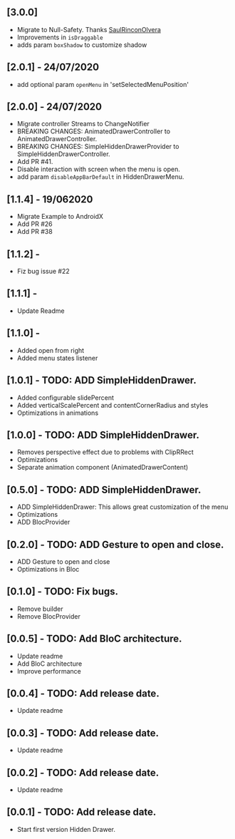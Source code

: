 ## [3.0.0]

* Migrate to Null-Safety. Thanks [SaulRinconOlvera](https://github.com/SaulRinconOlvera)
* Improvements in `isDraggable`
* adds param `boxShadow` to customize shadow

## [2.0.1] - 24/07/2020

* add optional param `openMenu` in 'setSelectedMenuPosition'

## [2.0.0] - 24/07/2020

* Migrate controller Streams to ChangeNotifier
* BREAKING CHANGES: AnimatedDrawerController to AnimatedDrawerController.
* BREAKING CHANGES: SimpleHiddenDrawerProvider to SimpleHiddenDrawerController.
* Add PR #41.
* Disable interaction with screen when the menu is open.
* add param `disableAppBarDefault` in HiddenDrawerMenu.

## [1.1.4] - 19/062020

* Migrate Example to AndroidX
* Add PR #26
* Add PR #38

## [1.1.2] -

* Fiz bug issue #22

## [1.1.1] -

* Update Readme

## [1.1.0] - 

* Added open from right
* Added menu states listener

## [1.0.1] - TODO: ADD SimpleHiddenDrawer.

* Added configurable slidePercent
* Added verticalScalePercent and contentCornerRadius and styles
* Optimizations in animations

## [1.0.0] - TODO: ADD SimpleHiddenDrawer.

* Removes perspective effect due to problems with ClipRRect
* Optimizations
* Separate animation component (AnimatedDrawerContent)

## [0.5.0] - TODO: ADD SimpleHiddenDrawer.

* ADD SimpleHiddenDrawer: This allows great customization of the menu
* Optimizations
* ADD BlocProvider

## [0.2.0] - TODO: ADD Gesture to open and close.

* ADD Gesture to open and close
* Optimizations in Bloc

## [0.1.0] - TODO: Fix bugs.

* Remove builder
* Remove BlocProvider

## [0.0.5] - TODO: Add BloC architecture.

* Update readme
* Add BloC architecture
* Improve performance

## [0.0.4] - TODO: Add release date.

* Update readme

## [0.0.3] - TODO: Add release date.

* Update readme

## [0.0.2] - TODO: Add release date.

* Update readme

## [0.0.1] - TODO: Add release date.

* Start first version Hidden Drawer.





